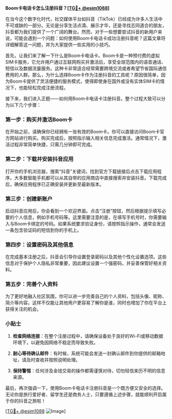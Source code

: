 **Boom卡电话卡怎么注册抖音？[[TG💪+ @esim1088](https://t.me/s/esim1088)]**

在当今这个数字化时代，社交媒体平台如抖音（TikTok）已经成为许多人生活中不可或缺的一部分。无论是分享生活点滴、展示才华，还是寻找志同道合的朋友，抖音都为我们提供了一个广阔的舞台。然而，对于一些想要尝试抖音的新用户来说，可能会遇到一个问题：如何使用Boom卡电话卡成功注册抖音呢？这篇文章将详细解答这一问题，并为大家提供一些实用的小技巧。

首先，让我们来了解一下什么是Boom卡电话卡。Boom卡是一种预付费的虚拟SIM卡服务，它允许用户通过互联网购买并激活后，享受全球范围内的语音通话、短信以及数据流量服务。这种卡非常适合经常需要跨境交流或者希望节省国际通信费用的人群。那么，为什么选择Boom卡作为注册抖音的工具呢？原因很简单，因为Boom卡提供了灵活便捷的服务模式，使得即使身在国外或没有实体SIM卡的情况下，也能轻松完成注册流程。

接下来，我们进入正题——如何用Boom卡电话卡注册抖音。整个过程大致可以分为以下几个步骤：

### 第一步：购买并激活Boom卡

在开始之前，请确保你已经拥有一张有效的Boom卡。你可以直接访问Boom卡官方网站进行购买。购买完成后，按照指示输入相关信息完成激活。通常情况下，激活过程非常简单快捷，只需几分钟即可完成。

### 第二步：下载并安装抖音应用

打开你的手机浏览器，搜索“抖音”关键词，找到官方下载链接后点击下载应用程序。大多数智能手机都可以从其自带的应用商店中直接搜索并安装抖音。下载完成后，确保应用程序已正确安装并更新至最新版本。

### 第三步：创建新账户

启动抖音应用后，你会看到一个欢迎界面。点击“注册”按钮，然后根据提示填写必要的个人信息，例如手机号码等。这里需要注意的是，在填写手机号时，你需要输入与Boom卡绑定的号码。如果系统要求验证身份，请按照指示操作，通常会发送一条包含验证码的短信到你的手机上。

### 第四步：设置密码及其他信息

在完成基本注册之后，抖音会引导你设置登录密码以及其他个性化设置选项。这些信息对于保护个人隐私非常重要，因此建议设置一个强密码，并妥善保管好相关资料。

### 第五步：完善个人资料

为了更好地融入社区氛围，你可以进一步完善自己的个人资料，包括头像、昵称、简介等内容。这样不仅能让其他用户更容易了解你是谁，同时也增加了你在平台上获得关注的机会。

### 小贴士

1. **检查网络连接**：在整个注册过程中，请确保设备处于良好的Wi-Fi或移动数据环境下，以避免因网络不稳定而导致失败。
   
2. **耐心等待确认邮件**：有时候，系统可能会发送一封确认邮件到你提供的邮箱地址，请及时查收并按照说明处理。

3. **保持警惕**：任何涉及金钱交易的操作都需谨慎对待，切勿轻信来历不明的信息来源。

最后，再次强调一下，使用Boom卡电话卡注册抖音是一个既方便又安全的选择。无论你是旅行爱好者、留学生还是商务人士，只要遵循上述步骤，就能顺利开启属于你的抖音之旅啦！

[[TG💪+ @esim1088](https://t.me/s/esim1088) ![Image](https://i.postimg.cc/4NQfJmqS/Snipaste-2025-05-13-00-14-12.png)]